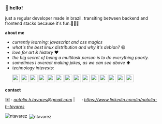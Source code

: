### 👋 hello!

just a regular developer made in brazil. transiting between backend and frontend stacks because it's fun.👩🏻‍💻

**about me**

- *currently learning: javascript and css magics*
- *what's the best linux distribution and why it's debian?* 😆
- *love for art & history* ❤️
- *the big secret of being a multitask person is to do everything poorly.*
- *sometimes I overact making jokes, as we can see above* ⬆️
- *technology interests:*
  <p>
    <img height="25" width="25" src="https://cdn.jsdelivr.net/gh/devicons/devicon/icons/csharp/csharp-original.svg"/>
     <img height="25" width="25" src="https://cdn.jsdelivr.net/gh/devicons/devicon/icons/docker/docker-original.svg"/>
     <img height="25" width="25" src="https://cdn.jsdelivr.net/gh/devicons/devicon/icons/figma/figma-original.svg"/>
     <img height="25" width="25" src="https://cdn.jsdelivr.net/gh/devicons/devicon/icons/javascript/javascript-original.svg" />
     <img height="25" width="25" src="https://cdn.jsdelivr.net/gh/devicons/devicon/icons/html5/html5-original.svg" />
     <img height="25" width="25" src="https://cdn.jsdelivr.net/gh/devicons/devicon/icons/php/php-original.svg" />
     <img height="25" width="25" src="https://cdn.jsdelivr.net/gh/devicons/devicon/icons/mysql/mysql-original.svg" />
     <img height="25" width="25" src="https://cdn.jsdelivr.net/gh/devicons/devicon/icons/css3/css3-original.svg" />
     <img height="25" width="25" src="https://cdn.jsdelivr.net/gh/devicons/devicon/icons/react/react-original.svg" />
     <img height="25" width="25" src="https://cdn.jsdelivr.net/gh/devicons/devicon/icons/python/python-original.svg" />
     <img height="25" width="25" src="https://cdn.jsdelivr.net/gh/devicons/devicon/icons/angularjs/angularjs-original.svg" />
     <img height="25" width="25" src="https://cdn.jsdelivr.net/gh/devicons/devicon/icons/nodejs/nodejs-original.svg" />
     <img height="25" width="25" src="https://cdn.jsdelivr.net/gh/devicons/devicon/icons/typescript/typescript-original.svg" />
     <img height="25" width="25" src="https://cdn.jsdelivr.net/gh/devicons/devicon/icons/laravel/laravel-plain.svg" />
  </p>

**contact**

✉️ : *natalia.h.tavares@gmail.com* | <img height="15" width="15" src="https://cdn.jsdelivr.net/gh/devicons/devicon/icons/linkedin/linkedin-original.svg" /> : *https://www.linkedin.com/in/natalia-h-tavares*

<p><img align="left" src="https://github-readme-stats.vercel.app/api/top-langs?username=ntavarez&show_icons=true&locale=en&layout=compact&theme=radical" alt="ntavarez" /></p>
<p>&nbsp;<img align="center" src="https://github-readme-stats.vercel.app/api?username=ntavarez&show_icons=true&locale=en&theme=radical" alt="ntavarez" /></p>

<!--
**ntavarez/ntavarez** is a ✨ _special_ ✨ repository because its `README.md` (this file) appears on your GitHub profile.

Here are some ideas to get you started:

- 🔭 I’m currently working on ...
- 🌱 I’m currently learning ...
- 👯 I’m looking to collaborate on ...
- 🤔 I’m looking for help with ...
- 💬 Ask me about ...
- 📫 How to reach me: ...
- 😄 Pronouns: ...
- ⚡ Fun fact: ...
-->
